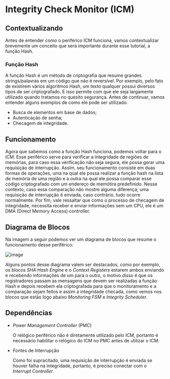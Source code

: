 # **Integrity Check Monitor (ICM)**

## **Contextualizando**
Antes de entender como o periférico ICM funciona, vamos contextualizar brevemente um conceito que será importante durante esse tutorial, a função Hash.

### **Função Hash**
A função Hash é um método de criptografia que resume grandes strings/palavras em um código que não é reversível. Por exemplo, pelo fato de existirem vários algoritmos Hash, um texto qualquer possui diversos tipos de ser criptografado. E isso permite com que ele seja largamente utilizado quando tratamos no quesito segurança. Antes de continuar, vamos entender alguns exemplos de como ele pode ser utilizado:
* Busca de elementos em base de dados;
* Autenticação de senha;
* Checagem de integridade.

## **Funcionamento**
Agora que sabemos como a função Hash funciona, podemos voltar para o ICM. Esse periférico serve para verificar a integridade de regiões de memórias, para caso essa verificação não seja segura, ele possa gerar uma requisição de interrupção. Assim, seu funcionamento consiste em duas formas de operações, uma na qual ele possa realizar a função hash na lista de memória de uma região e a outra na qual ele possa comparar esse código criptografado com um endereço de memótira predefinido. Nesse contexto, caso essa comparação não mostre alguma diferença, uma requisição de interrupção é enviada, caso contrário, tudo ocorre normalmente.
Por fim, vale ressaltar que como o processo de checagem de integridade, necessita receber e enviar informações sem um CPU, ele é um DMA (Direct Memory Access) controller.

## **Diagrama de Blocos**
Na imagem a seguir podemos ver um diagrama de blocos que resume o funcionamento desse periférico:

![image](https://user-images.githubusercontent.com/63023972/172082241-6c051a33-2152-4460-af65-0f523dc895ab.png)

Alguns pontos desse diagrama valem ser destacados, como por exemplo, os blocos *SHA Hash Engine* e o *Context Registers* estarem ambos enviando e recebendo informações de um para o outro, o motivo disso é que os registradores passam as mensagens que devem ser realizadas a função Hash e depois recebem ela criptografada para que o monitoramento e a comparação sejam feitos e assim a integridade checada, como vemos nos blocos que estão logo abaixo *Monitoring FSM* e *Integrity Scheduler*.

## **Dependências**
* *Power Management Controller* (PMC)

    O relógico periférico não é diretamente utilizado pelo ICM, portanto é necessário habilitar o relógico do ICM no PMC antes de utilizar o ICM.

* Fontes de Interrupção

    Como foi supracitado, uma requisição de interrupção é enviada se houver falha na integridade, portanto, é preciso conectar com o *Interrupt Controller*.
